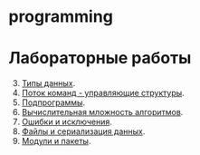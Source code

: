 # programming
# Лабораторные работы
3. [Типы данных](/lab3.ipynb).
4. [Поток команд - управляющие структуры](/lab4.ipynb).
5. [Подпрограммы]().
6. [Вычислительная мложность алгоритмов]().
7. [Ошибки и исключения]().
8. [Файлы и сериализация данных]().
9. [Модули и пакеты]().
